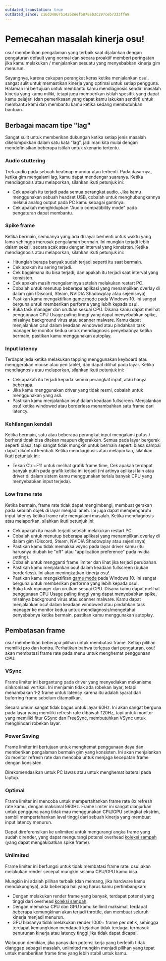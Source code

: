 ```yaml
---
outdated_translation: true
outdated_since: c16d34867b14268eef6878eb3c297ceb7333ffe9
---
```


# Pemecahan masalah kinerja osu!

osu! memberikan pengalaman yang terbaik saat dijalankan dengan pengaturan default yang normal dan secara proaktif memberi peringatan jika kamu melakukan / menjalankan sesuatu yang menyebabkan kinerja gim menurun.

Sayangnya, karena cakupan perangkat keras ketika menjalankan osu!, sangat sulit untuk memastikan kinerja yang optimal untuk setiap pengguna. Halaman ini bertujuan untuk membantu kamu mendiagnosis sendiri masalah kinerja yang kamu miliki, tetapi juga memberikan istilah spesifik yang dapat kamu pelajari (dan pemeriksaan yang dapat kamu lakukan sendiri) untuk membantu kami dan membantu kamu ketika sedang membutuhkan bantuan.

## Berbagai macam tipe "lag"

Sangat sulit untuk memberikan dukungan ketika setiap jenis masalah dikelompokkan dalam satu kata "lag", jadi mari kita mulai dengan mendefinisikan beberapa istilah untuk skenario tertentu.

### Audio stuttering

Trek audio pada sebuah beatmap mundur atau terhenti. Pada dasarnya, ketika gim mengalami lag, kamu dapat mendengar suaranya. Ketika mendiagnosis atau melaporkan, silahkan ikuti petunjuk ini:

- Cek apakah itu terjadi pada semua perangkat audio. Jika kamu menggunakan sebuah headset USB, cobalah untuk menghubungkannya melalui analog output pada PC kamu sebagai gantinya.
- Cek apakah menghidupkan "Audio compatibility mode" pada pengaturan dapat membantu.

### Spike frame

Ketika bermain, semuanya yang ada di layar berhenti untuk waktu yang lama sehingga merusak pengalaman bermain. Ini mungkin terjadi lebih dalam sekali, secara acak atau dengan interval yang konsisten. Ketika mendiagnosis atau melaporkan, silahkan ikuti petunjuk ini:

- Hitunglah berapa banyak sudah terjadi seperti itu saat bermain.
- Cek apakah itu sering terjadi.
- Cek bagaimana itu bisa terjadi, dan apakah itu terjadi saat interval yang konsisten.
- Cek apakah masih mengalaminya setelah melakukan restart PC.
- Cobalah untuk menutup beberapa aplikasi yang menampilkan overlay di dalam gim (Discord, Steam, NVIDIA Shadowplay atau sejenisnya)
- Pastikan kamu mengaktifkan [game mode](https://www.windowscentral.com/how-enable-disable-game-mode-windows-10) pada Windows 10. Ini sangat berguna untuk memberikan performa yang lebih kepada osu!.
- Buka task manager dan urutkan sesuai CPU. Disana kamu dapat melihat penggunaan CPU Usage paling tinggi yang dapat menyebabkan spike, misalnya background virus atau scanner malware. Kamu dapat menjalankan osu! dalam keadaan windowed atau pindahkan task manager ke monitor kedua untuk mendiagnosis penyebabnya ketika bermain, pastikan kamu menggunakan autoplay.

### Input latency

Terdapat jeda ketika melakukan tapping menggunakan keyboard atau menggerakan mouse atau pen tablet, dan dapat dilihat pada layar. Ketika mendiagnosis atau melaporkan, silahkan ikuti petunjuk ini:

- Cek apakah itu terjadi kepada semua perangkat input, atau hanya beberapa.
- Jika kamu menggunakan driver yang tidak resmi, cobalah untuk menggunakan yang asli.
- Pastikan kamu menjalankan osu! dalam keadaan fullscreen. Menjalankan osu! ketika windowed atau borderless menambahkan satu frame dari latency.

### Kehilangan kendali

Ketika bermain, satu atau beberapa perangkat input mengalami putus / berhenti tidak bisa ditekan maupun digerakkan. Semua pada layar bergerak seperti biasa, tapi sangat tidak mungkin untuk bermain seperti biasa sampai dapat dikontrol kembali. Ketika mendiagnosis atau melaporkan, silahkan ikuti petunjuk ini:

- Tekan Ctrl+F11 untuk melihat grafik frame time, Cek apakah terdapat banyak putih pada grafik ketika ini terjadi (ini artinya aplikasi lain atau driver di dalam sistem kamu menggunakan terlalu banyak CPU yang menyebabkan input terjeda).

### Low frame rate

Ketika bermain, frame rate tidak dapat mengimbangi, membuat gerakan pada sebuah objek di layar menjadi aneh. Ini juga dapat mempengaruhi input latency ketika frame rate mengalami masalah. Ketika mendiagnosis atau melaporkan, silahkan ikuti petunjuk ini:

- Cek apakah itu masih terjadi setelah melakukan restart PC.
- Cobalah untuk menutup beberapa aplikasi yang menampilkan overlay di dalam gim (Discord, Steam, NVIDIA Shadowplay atau sejenisnya)
- Pastikan kamu tidak memaksa vsync pada layar driver kamu (itu harusnya diubah ke "off" atau "application preference" pada nvidia setting).
- Cobalah untuk mengganti frame limiter dan lihat jika terjadi perubahan.
- Pastikan kamu menjalankan osu! dalam keadaan fullscreen (bukan borderless). Ini akan meningkatkan kinerja osu!.
- Pastikan kamu mengaktifkan [game mode](https://www.windowscentral.com/how-enable-disable-game-mode-windows-10) pada Windows 10. Ini sangat berguna untuk memberikan performa yang lebih kepada osu!.
- Buka task manager dan urutkan sesuai CPU. Disana kamu dapat melihat penggunaan CPU Usage paling tinggi yang dapat menyebabkan spike, misalnya background virus atau scanner malware. Kamu dapat menjalankan osu! dalam keadaan windowed atau pindahkan task manager ke monitor kedua untuk mendiagnosis/mengetahui penyebabnya ketika bermain, pastikan kamu menggunakan autoplay.

## Pembatasan frame

osu! memberikan beberapa pilihan untuk membatasi frame. Setiap pilihan memiliki pro dan kontra. Perhatikan bahwa terlepas dari pengaturan, osu! akan membatasi frame rate pada menu untuk menghemat penggunaan CPU.

### VSync

Frame limiter ini bergantung pada driver yang menyediakan mekanisme sinkronisasi vertikal. Ini menjamin tidak ada robekan layar, tetapi menambakan 1-2 frame untuk latency karena itu adalah syarat dari buferring frame sebelum ditampilkan.

Secara umum sangat tidak bagus untuk layar 60Hz. Ini akan sangat berguna pada layar yang memiliki refresh rate dibawah 120Hz, tapi untuk monitor yang memiliki fitur GSync dan FreeSync, membutuhkan VSync untuk menghindari robekan layar.

### Power Saving

Frame limiter ini bertujuan untuk menghemat penggunaan daya dan memberikan pengalaman bermain gim yang konsisten. Ini akan menjalankan 2x monitor refresh rate dan mencoba untuk menjaga kecepatan frame dengan konsisten.

Direkomendasikan untuk PC lawas atau untuk menghemat baterai pada laptop.

### Optimal

Frame limiter ini mencoba untuk mempertahankan frame rate 8x refresh rate kamu, dengan maksimal 960Hz. Frame limiter ini sangat dianjurkan untuk pengguna yang tidak mau menggunakan CPU/GPU setingkat ekstrim, sambil mempertahankan level tinggi dari sebuah kinerja yang membuat input latency menurun.

Dapat direferensikan ke unlimited untuk mengurangi angka frame yang sudah dirender, yang dapat mengurangi potensi overhead [koleksi sampah](https://id.wikipedia.org/wiki/Pengumpulan_sampah_(ilmu_komputer)) (yang dapat mengakibatkan spike frame).

### Unlimited

Frame limiter ini berfungsi untuk tidak membatasi frame rate. osu! akan melakukan render secepat mungkin selama CPU/GPU kamu bisa.

Mungkin ini adalah pilihan terbaik (dan memang, jika hardware kamu mendukungnya), ada beberapa hal yang harus kamu pertimbangkan:

- Dengan melakukan render frame yang banyak, terdapat potensi yang tinggi dari overhead [koleksi sampah](https://id.wikipedia.org/wiki/Pengumpulan_sampah_(ilmu_komputer)).
- Dengan memaksa CPU dan GPU kamu ke limit maksimal, terdapat beberapa kemungkinan akan terjadi throttle, dan membuat seluruh kinerja menjadi menurun.
- GPU biasanya tidak melakukan render 1000+ frame per detik, sehingga terdapat kemungkinan mendapati kejadian tidak terduga, termasuk penurunan kinerja atau latency tinggi jika tidak dapat dicapai.

Walaupun demikian, jika panas dan potensi kerja yang berlebih tidak dianggap sebagai masalah, unlimited mungkin menjadi pilihan yang tepat untuk memberikan frame time yang lebih stabil untuk kamu.
